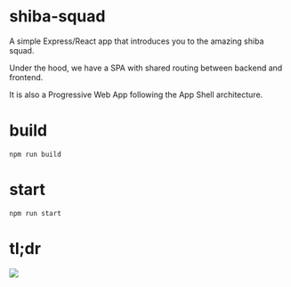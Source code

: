 # shiba-squad
A simple Express/React app that introduces you to the amazing shiba squad.

Under the hood, we have a SPA with shared routing between backend and frontend.

It is also a Progressive Web App following the App Shell architecture.

# build

`npm run build`

# start

`npm run start`

# tl;dr

![](https://media1.giphy.com/media/D6InoH7TLxMsM/giphy.gif?cid=e1bb72ff5a2423fa48774e4e419fef91)
